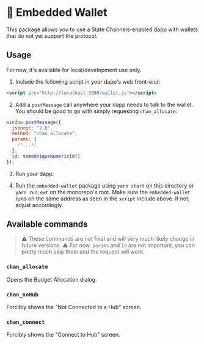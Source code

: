 # 💼 Embedded Wallet

This package allows you to use a State Channels-enabled dapp with wallets that do not yet support the protocol.

## Usage

For now, it's available for local/development use only.

1. Include the following script in your dapp's web front-end:

```html
<script src="http://localhost:3000/wallet.js"></script>
```

2. Add a `postMessage` call anywhere your dapp needs to talk to the wallet. You should be good to go with simply
   requesting `chan_allocate`:

```js
window.postMessage({
  jsonrpc: "2.0",
  method: "chan_allocate",
  params: {
    /*...*/
  },
  id: someUniqueNumericId()
});
```

3. Run your dapp.

4. Run the `embedded-wallet` package using `yarn start` on this directory or `yarn run:ewt` on the monorepo's root.
   Make sure the `embedded-wallet` runs on the same address as seen in the `script` include above. If not, adjust
   accordingly.

## Available commands

> ⚠ These commands are _not_ final and will very much likely change in future versions.
> ⚠ For now, `params` and `id` are not important, you can pretty much skip them and the request will work.

### `chan_allocate`

Opens the Budget Allocation dialog.

### `chan_noHub`

Forcibly shows the "Not Connected to a Hub" screen.

### `chan_connect`

Forcibly shows the "Connect to Hub" screen.
